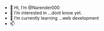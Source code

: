 - 👋 Hi, I’m @Narender000
- 👀 I’m interested in ...dont know yet.
- 🌱 I’m currently learning ...web development
- 📫 

<!---
Narender000/Narender000 is a ✨ special ✨ repository because its `README.md` (this file) appears on your GitHub profile.
You can click the Preview link to take a look at your changes.
--->
